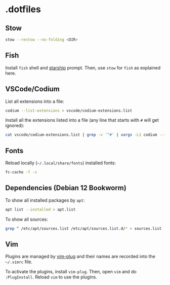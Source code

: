 # .dotfiles

## Stow

```sh
stow --restow --no-folding <DIR>
```

## Fish

Install `fish` shell and [starship](https://starship.rs/) prompt. Then, use `stow` for `fish` as explained here.

## VSCode/Codium

List all extensions into a file:

```sh
codium --list-extensions > vscode/codium-extensions.list
```

Install all the extensions listed into a file (any line that starts with `#` will get ignored):

```sh
cat vscode/codium-extensions.list | grep -v '^#' | xargs -L1 codium --install-extension
```

## Fonts

Reload locally (`~/.local/share/fonts`) installed fonts:

```sh
fc-cache -f -v
```

## Dependencies (Debian 12 Bookworm)

To show all installed packages by `apt`:

```sh
apt list --installed > apt.list
```

To show all sources:

```sh
grep ^ /etc/apt/sources.list /etc/apt/sources.list.d/* > sources.list
```
## Vim

Plugins are managed by [vim-plug](https://github.com/junegunn/vim-plug?tab=readme-ov-file) and their names are recorded into the `~/.vimrc` file.

To activate the plugins, install `vim-plug`. Then, open `vim` and do `:PlugInstall`. Reload `vim` to use the plugins.
